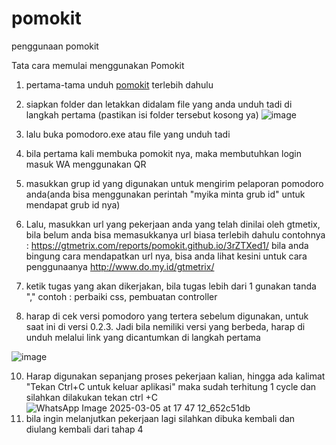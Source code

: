 # pomokit
penggunaan pomokit


Tata cara memulai menggunakan Pomokit

1. pertama-tama unduh [pomokit](https://github.com/pomokit/pomodoro/releases/latest/download/pomodoro.exe) terlebih dahulu
2. siapkan folder dan letakkan didalam file yang anda unduh tadi di langkah pertama (pastikan isi folder tersebut kosong ya)
![image](https://github.com/user-attachments/assets/d48e81c5-71d8-4b07-b684-519eb141d362)
3. lalu buka pomodoro.exe atau file yang unduh tadi
4. bila pertama kali membuka pomokit nya, maka membutuhkan login masuk WA menggunakan QR
5. masukkan grup id yang digunakan untuk mengirim pelaporan pomodoro anda(anda bisa menggunakan perintah "myika minta grub id" untuk mendapat grub id nya)
6. Lalu, masukkan url yang pekerjaan anda yang telah dinilai oleh gtmetix, bila belum anda bisa memasukkanya url biasa terlebih dahulu
contohnya : https://gtmetrix.com/reports/pomokit.github.io/3rZTXed1/
bila anda bingung cara mendapatkan url nya, bisa anda lihat kesini untuk cara penggunaanya
http://www.do.my.id/gtmetrix/

8. ketik tugas yang akan dikerjakan, bila tugas lebih dari 1 gunakan tanda ","
contoh : perbaiki css, pembuatan controller
9. harap di cek versi pomodoro yang tertera sebelum digunakan, untuk saat ini di versi 0.2.3. Jadi bila nemiliki versi yang berbeda, harap di unduh melalui link yang dicantumkan di langkah pertama

![image](https://github.com/user-attachments/assets/63217290-5076-47c7-8990-19063156086f)

10. Harap digunakan sepanjang proses pekerjaan kalian, hingga ada kalimat "Tekan Ctrl+C untuk keluar aplikasi" maka sudah terhitung 1 cycle dan silahkan dilakukan tekan ctrl +C
![WhatsApp Image 2025-03-05 at 17 47 12_652c51db](https://github.com/user-attachments/assets/52b9e26f-cf1c-48a5-ba96-58286d3f24c3)
11. bila ingin melanjutkan pekerjaan lagi silahkan dibuka kembali dan diulang kembali dari tahap 4
